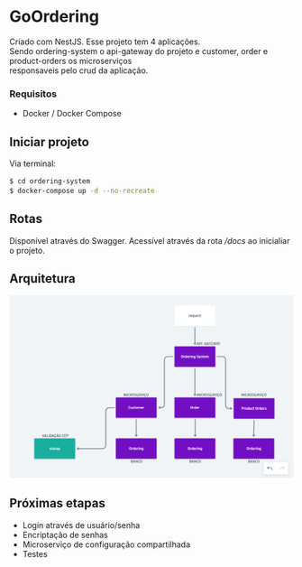 # GoOrdering
 Criado com NestJS. Esse projeto tem 4 aplicações. <br/>Sendo ordering-system o api-gateway do projeto e customer, order e product-orders os microserviços <br/> responsaveis pelo crud da aplicação.

### Requisitos

* Docker / Docker Compose

## Iniciar projeto

Via terminal:

```bash
$ cd ordering-system
$ docker-compose up -d --no-recreate
```


## Rotas
Disponível através do Swagger. Acessível através da rota */docs* ao inicialiar o projeto.


## Arquitetura

![](arch.png)


## Próximas etapas

* Login através de usuário/senha
* Encriptação de senhas
* Microserviço de configuração compartilhada
* Testes